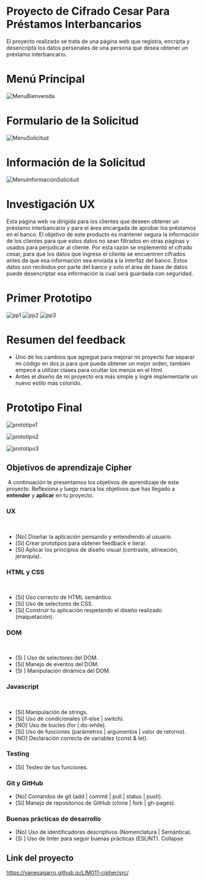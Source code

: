 # Proyecto de Cifrado Cesar Para Préstamos Interbancarios
El proyecto realizado se trata de una página web que registra, encripta y desencripta los datos personales de una persona que desea obtener un préstamo interbancario.

# Menú Principal

![MenuBienvenida](https://user-images.githubusercontent.com/55993499/66619901-2fc34100-eba4-11e9-8e8d-4fe5a485cc76.png)

# Formulario de la Solicitud

![MenuSolicitud](https://user-images.githubusercontent.com/55993499/66620154-140c6a80-eba5-11e9-9b87-d746bfd31805.png)

# Información de la Solicitud

![MenuInformaciónSolicitud](https://user-images.githubusercontent.com/55993499/66620348-c04e5100-eba5-11e9-928e-9c66f34a9193.png)

# Investigación UX

Esta página web va dirigida para los clientes que deseen obtener un préstamo interbancario y para el área encargada de aprobar los préstamos en el banco.
El objetivo de este producto es mantener segura la información de los clientes para que estos datos no sean filtrados en otras páginas y usados para perjudicar al cliente. Por esta razón se implementó el cifrado cesar, para que los datos que ingrese el cliente se encuentren cifrados antes de que esa información sea enviada a la interfaz del banco. Estos datos son recibidos por parte del banco y solo el área de base de datos puede desencriptar esa información la cual será guardada con seguridad.

# Primer Prototipo
![pp1](https://user-images.githubusercontent.com/55993499/66792394-1c72e700-eebe-11e9-859b-2e07839b90dd.jpg)
![pp2](https://user-images.githubusercontent.com/55993499/66792404-24328b80-eebe-11e9-8d0f-65fe00af7744.jpg)
![pp3](https://user-images.githubusercontent.com/55993499/66792409-2a286c80-eebe-11e9-9262-dc119efaa964.jpg)

# Resumen del feedback
- Uno de los cambios que agregué para mejorar mi proyecto fue separar mi código en dos js para que pueda obtener un mejor orden, también empecé a utilizar clases para ocultar los menús en el html.
- Antes el diseño de mi proyecto era más simple y logré implementarle un nuevo estilo más colorido.

# Prototipo Final
![prototipo1](https://user-images.githubusercontent.com/55993499/66623451-5e93e400-ebb1-11e9-91d8-fec96e26c385.png)

![prototipo2](https://user-images.githubusercontent.com/55993499/66623475-74090e00-ebb1-11e9-8f11-5cd4958b7fbc.png)

![prototipo3](https://user-images.githubusercontent.com/55993499/66623491-8a16ce80-ebb1-11e9-9069-406302b1bb32.png)


## Objetivos de aprendizaje Cipher
​
A continuación te presentamos los objetivos de aprendizaje de este proyecto. Reflexiona y luego marca los objetivos que has llegado a **entender** y **aplicar** en tu proyecto.
​
### UX
​
- [No] Diseñar la aplicación pensando y entendiendo al usuario.
- [Si] Crear prototipos para obtener feedback e iterar.
- [Si] Aplicar los principios de diseño visual (contraste, alineación, jerarquía).
​
### HTML y CSS
​
- [Si] Uso correcto de HTML semántico.
- [Si] Uso de selectores de CSS.
- [Si] Construir tu aplicación respetando el diseño realizado (maquetación).
​
### DOM
​
- [Si ] Uso de selectores del DOM.
- [Si] Manejo de eventos del DOM.
- [Si ] Manipulación dinámica del DOM.
​
### Javascript
​
- [Si] Manipulación de strings.
- [Si] Uso de condicionales (if-else | switch).
- [NO] Uso de bucles (for | do-while).
- [Si] Uso de funciones (parámetros | argumentos | valor de retorno).
- [NO] Declaración correcta de variables (const & let).
​
### Testing
- [Si] Testeo de tus funciones.
​
### Git y GitHub
- [No] Comandos de git (add | commit | pull | status | push).
- [Si] Manejo de repositorios de GitHub (clone | fork | gh-pages).
​
### Buenas prácticas de desarrollo
- [No] Uso de identificadores descriptivos (Nomenclatura | Semántica).
- [Si ] Uso de linter para seguir buenas prácticas (ESLINT).
Collapse
## Link del proyecto
https://vanesagarro.github.io/LIM011-cipher/src/

